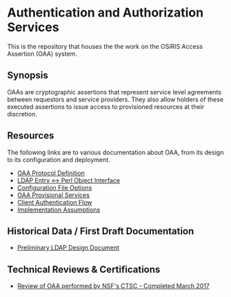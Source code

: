 # Authentication and Authorization Services

This is the repository that houses the the work on the OSiRIS Access Assertion (OAA) system.

## Synopsis

OAAs are cryptographic assertions that represent service level agreements between requestors and service providers.  They also allow holders of these executed assertions to issue access to provisioned resources at their discretion.

## Resources

The following links are to various documentation about OAA, from its design to its configuration and deployment.

* [OAA Protocol Definition](doc/osiris_access_assertions.md)
* [LDAP Entry <-> Perl Object Interface](doc/oac_data_model.md)
* [Configuration File Options](doc/configuration_options.md)
* [OAA Provisional Services](doc/osiris_services.md)
* [Client Authentication Flow](doc/client_auth.md)
* [Implementation Assumptions](doc/oaa_implementation_assumptions.md)

## Historical Data / First Draft Documentation

* [Preliminary LDAP Design Document](doc/osiris_ldap_toplogy_and_schema.md)

## Technical Reviews & Certifications

* [Review of OAA performed by NSF's CTSC - Completed March 2017](https://scholarworks.iu.edu/dspace/handle/2022/21307)
